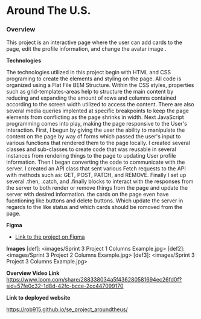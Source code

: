# Around The U.S.

### Overview

This project is an interactive page where the user can add cards to the page, edit the profile information, and change the avatar image .

**Technologies**

The technologies utilized in this project begin with HTML and CSS programing to create the elements and styling on the page. All code is organized using a Flat File BEM Structure. Within the CSS styles, properties such as grid-templates-areas help to structure the main content by reducing and expanding the amount of rows and columns contained according to the screen width utilized to access the content. There are also several media queries implented at specific breakpoints to keep the page elements from conflicting as the page shrinks in width. Next JavaScript programming comes into play, making the page responsive to the User's interaction. First, I begun by giving the user the ability to manipulate the content on the page by way of forms which passed the user's input to various functions that rendered them to the page locally. I created several classes and sub-classes to create code that was reusable in several instances from rendering things to the page to updating User profile information. Then I began converting the code to communicate with the server. I created an API class that sent various Fetch requests to the API with methods such as: GET, POST, PATCH, and REMOVE. Finally I set up several .then, .catch, and .finally blocks to interact with the responses from the server to both render or remove things from the page and update the server with desired information. the cards on the page even have fucntioning like buttons and delete buttons. Which update the server in regards to the like status and which cards should be romoved from the page.

**Figma**

- [Link to the project on Figma](https://www.figma.com/file/ii4xxsJ0ghevUOcssTlHZv/Sprint-3%3A-Around-the-US?node-id=0%3A1)

**Images**
[def]: <images/Sprint 3 Project 1 Columns Example.jpg>
[def2]: <images/Sprint 3 Project 2 Columns Example.jpg>
[def3]: <images/Sprint 3 Project 3 Columns Example.jpg>

**Overview Video Link**
https://www.loom.com/share/288338034a5f436280581694ec26fd0f?sid=57fe0c32-1d8d-42fc-bcce-2cc447099170

**Link to deployed website**

https://rob915.github.io/se_project_aroundtheus/
